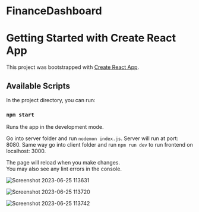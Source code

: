 # FinanceDashboard

# Getting Started with Create React App

This project was bootstrapped with [Create React App](https://github.com/facebook/create-react-app).

## Available Scripts

In the project directory, you can run:

### `npm start`

Runs the app in the development mode.

Go into server folder and run `nodemon index.js`. Server will run at port: 8080.
Same way go into client folder and run `npm run dev` to run frontend on localhost: 3000.

The page will reload when you make changes.\
You may also see any lint errors in the console.


![Screenshot 2023-06-25 113631](https://github.com/NikhilDinesan11/FinanceDashboard/assets/44225486/3ee1d692-ea92-44ee-b90e-457fa9b52e82)


![Screenshot 2023-06-25 113720](https://github.com/NikhilDinesan11/FinanceDashboard/assets/44225486/82847cc0-3031-45dc-8a39-2ba0085c97f4)

![Screenshot 2023-06-25 113742](https://github.com/NikhilDinesan11/FinanceDashboard/assets/44225486/5ad1bcb2-8c88-4092-8fb2-014436b2046c)
